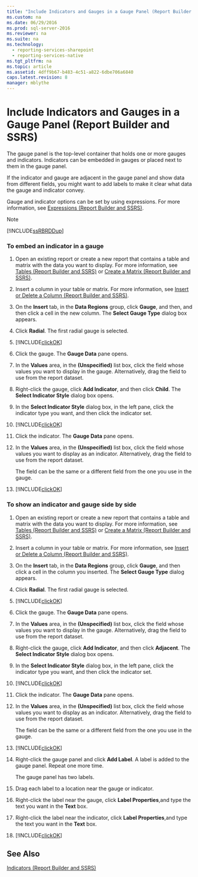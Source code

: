 ```yaml
---
title: "Include Indicators and Gauges in a Gauge Panel (Report Builder and SSRS)"
ms.custom: na
ms.date: 06/29/2016
ms.prod: sql-server-2016
ms.reviewer: na
ms.suite: na
ms.technology: 
  - reporting-services-sharepoint
  - reporting-services-native
ms.tgt_pltfrm: na
ms.topic: article
ms.assetid: 4dff9b67-b483-4c51-a822-6dbe706a6840
caps.latest.revision: 8
manager: mblythe
---
```

# Include Indicators and Gauges in a Gauge Panel (Report Builder and SSRS)
The gauge panel is the top-level container that holds one or more gauges and indicators. Indicators can be embedded in gauges or placed next to them in the gauge panel.  
  
 If the indicator and gauge are adjacent in the gauge panel and show data from different fields, you might want to add labels to make it clear what data the gauge and indicator convey.  
  
 Gauge and indicator options can be set by using expressions. For more information, see [Expressions (Report Builder and SSRS)](../../Topics/TopicNameNotContainA/Expressions--Report-Builder-and-SSRS-.md).  
  
> [!NOTE]  
>  [!INCLUDE[ssRBRDDup](../../Topics/TopicNameContainA/includes/ssRBRDDup_md.md)]  
  
### To embed an indicator in a gauge  
  
1.  Open an existing report or create a new report that contains a table and matrix with the data you want to display. For more information, see [Tables (Report Builder  and SSRS)](../../Topics/TopicNameNotContainA/Tables--Report-Builder--and-SSRS-.md) or [Create a Matrix (Report Builder and SSRS)](../../Topics/TopicNameContainA/Create-a-Matrix--Report-Builder-and-SSRS-.md).  
  
2.  Insert a column in your table or matrix. For more information, see [Insert or Delete a Column (Report Builder and SSRS)](../../Topics/TopicNameContainA/Insert-or-Delete-a-Column--Report-Builder-and-SSRS-.md).  
  
3.  On the **Insert** tab, in the **Data Regions** group, click **Gauge**, and then, and then click a cell in the new column. The **Select Gauge Type** dialog box appears.  
  
4.  Click **Radial**. The first radial gauge is selected.  
  
5.  [!INCLUDE[clickOK](../../Topics/TopicNameContainA/includes/clickOK_md.md)]  
  
6.  Click the gauge. The **Gauge Data** pane opens.  
  
7.  In the **Values** area, in the **(Unspecified)** list box, click the field whose values you want to display in the gauge. Alternatively, drag the field to use from the report dataset.  
  
8.  Right-click the gauge, click **Add Indicator**, and then click **Child**. The **Select Indicator Style** dialog box opens.  
  
9. In the **Select Indicator Style** dialog box, in the left pane, click the indicator type you want, and then click the indicator set.  
  
10. [!INCLUDE[clickOK](../../Topics/TopicNameContainA/includes/clickOK_md.md)]  
  
11. Click the indicator. The **Gauge Data** pane opens.  
  
12. In the **Values** area, in the **(Unspecified)** list box, click the field whose values you want to display as an indicator. Alternatively, drag the field to use from the report dataset.  
  
     The field can be the same or a different field from the one you use in the gauge.  
  
13. [!INCLUDE[clickOK](../../Topics/TopicNameContainA/includes/clickOK_md.md)]  
  
### To show an indicator and gauge side by side  
  
1.  Open an existing report or create a new report that contains a table and matrix with the data you want to display. For more information, see [Tables (Report Builder  and SSRS)](../../Topics/TopicNameNotContainA/Tables--Report-Builder--and-SSRS-.md) or [Create a Matrix (Report Builder and SSRS)](../../Topics/TopicNameContainA/Create-a-Matrix--Report-Builder-and-SSRS-.md).  
  
2.  Insert a column in your table or matrix. For more information, see [Insert or Delete a Column (Report Builder and SSRS)](../../Topics/TopicNameContainA/Insert-or-Delete-a-Column--Report-Builder-and-SSRS-.md).  
  
3.  On the **Insert** tab, in the **Data Regions** group, click **Gauge**, and then click a cell in the column you inserted. The **Select Gauge Type** dialog appears.  
  
4.  Click **Radial**. The first radial gauge is selected.  
  
5.  [!INCLUDE[clickOK](../../Topics/TopicNameContainA/includes/clickOK_md.md)]  
  
6.  Click the gauge. The **Gauge Data** pane opens.  
  
7.  In the **Values** area, in the **(Unspecified)** list box, click the field whose values you want to display in the gauge. Alternatively, drag the field to use from the report dataset.  
  
8.  Right-click the gauge, click **Add Indicator**, and then click **Adjacent**. The **Select Indicator Style** dialog box opens.  
  
9. In the **Select Indicator Style** dialog box, in the left pane, click the indicator type you want, and then click the indicator set.  
  
10. [!INCLUDE[clickOK](../../Topics/TopicNameContainA/includes/clickOK_md.md)]  
  
11. Click the indicator. The **Gauge Data** pane opens.  
  
12. In the **Values** area, in the **(Unspecified)** list box, click the field whose values you want to display as an indicator. Alternatively, drag the field to use from the report dataset.  
  
     The field can be the same or a different field from the one you use in the gauge.  
  
13. [!INCLUDE[clickOK](../../Topics/TopicNameContainA/includes/clickOK_md.md)]  
  
14. Right-click the gauge panel and click **Add Label**. A label is added to the gauge panel. Repeat one more time.  
  
     The gauge panel has two labels.  
  
15. Drag each label to a location near the gauge or indicator.  
  
16. Right-click the label near the gauge, click **Label Properties**,and type the text you want in the **Text** box.  
  
17. Right-click the label near the indicator, click **Label Properties**,and type the text you want in the **Text** box.  
  
18. [!INCLUDE[clickOK](../../Topics/TopicNameContainA/includes/clickOK_md.md)]  
  
## See Also  
 [Indicators (Report Builder and SSRS)](../../Topics/TopicNameNotContainA/Indicators--Report-Builder-and-SSRS-.md)